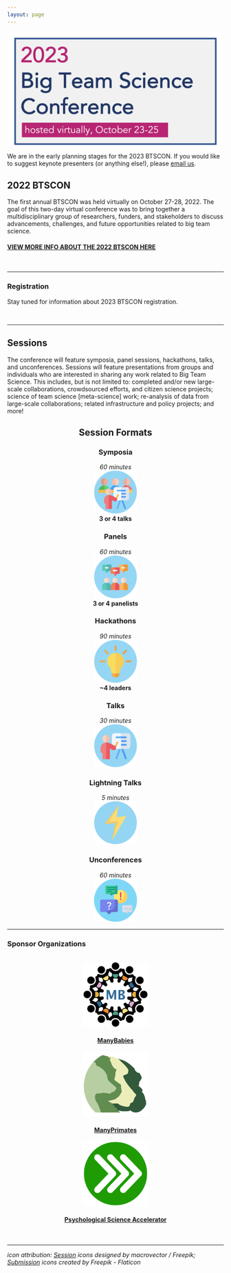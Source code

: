 ```yaml
---
layout: page
---
```



<img src="/assets/img/BTSCon2023_logo.png" alt="" />


We are in the early planning stages for the 2023 BTSCON. If you would like to suggest keynote presenters (or anything else!), please [email us](mailto:bigteamscienceconference@gmail.com). 



## 2022 BTSCON 
The first annual BTSCON was held virtually on October 27-28, 2022. The goal of this two-day virtual conference was to bring together a multidisciplinary group of researchers, funders, and stakeholders to discuss advancements, challenges, and future opportunities related to big team science.

#### [VIEW MORE INFO ABOUT THE 2022 BTSCON HERE]({{site.baseurl}}/2022btscon/) 

<br>

***

### Registration

Stay tuned for information about 2023 BTSCON registration.

<!--
To ensure inclusivity, **registration fees are optional** for attendees. You can attend for free or pay what you want, but the suggested registration fee is $20. All proceeds will be used to develop and improve upon future big team science projects. 

### [REGISTER HERE](https://opencollective.com/psysciacc/events/test-event-23392c94/contribute/registration-2022-big-team-science-conference-40278)
-->

<br>

<!--
***

## Conference Store

Stay cool (shirts), warm (sweatshirts), hydrated (mugs & water bottles), and prepared (tote bags), all while showing off your Big Team Science pride! Our share of the proceeds will go toward future BTS efforts. 

### [VISIT THE CONFERENCE MERCH STORE](https://www.bonfire.com/store/big-team-science-conference/)

> Note: Visit the [store page]({{site.baseurl}}/store/) to learn more about accessing our conference graphics to create your own merch and avoid international shipping fees. 

<br>


***

### 2022 Keynote Speakers

<section>
  <div class="container">
    <div class="row">
      <div class="col-sm-12">
        <p>    </p>
      </div>
    </div>
    <div class="row">
      <div class="col-sm-4 col-xs-6" align="center">
        <a href="https://findanexpert.unimelb.edu.au/profile/3224-fiona-fidler#" target="_blank"><img src="/assets/img/FidlerHeadshot.png" alt="Fiona Fidler, Ph.D." width="200" height="200"></a>
      </div>
      <div class="col-sm-8">
        <h3><a href="https://findanexpert.unimelb.edu.au/profile/3224-fiona-fidler#" target="_blank">Fiona Fidler, Ph.D.</a></h3>
        <i>Professor, History and Philosophy Science, University of Melbourne, Australia; Australian Research Council Future Fellow</i>
        <h4>Collaborative Assessments for Trustworthy Science: The repliCATS project</h4>
      </div>
    </div>
    <div class="row">
      <div class="col-sm-12">
        <p>    </p>
      </div>
    </div>
    <div class="row">
      <div class="col-sm-4 col-xs-6" align="center">
        <a href="https://csl.ist.ucf.edu/People" target="_blank"><img src="/assets/img/FioreHeadshot.png" alt="Stephen M. Fiore, Ph.D." width="200" height="200"></a>
      </div>
      <div class="col-sm-8">
        <h3><a href="https://csl.ist.ucf.edu/People" target="_blank">Stephen M. Fiore, Ph.D.</a></h3>
        <i>Professor, Cognitive Sciences and Department of Philosophy, University of Central Florida, USA; President, International Network for the Science of Team Science</i>
        <h4>Do we need a "Science of Big Team Science"?  Understanding and Managing Cognition and Coordination During Scientific Collaborations</h4>
      </div>
    </div>
  </div>
</section>
<br>

***
### 2022 Featured Sessions

<section>
  <div class="container">
    <div class="row">
      <div class="col-sm-12">
        <p>    </p>
      </div>
    </div>
    <div class="row">
      <div class="col-sm-3 col-xs-6" align="center">
        <a href="https://www.nature.com/articles/d41586-022-01332-8/" target="_blank"><img src="/assets/img/analysis.png" alt="analysis" width="150" height="150"></a>
      </div>
      <div class="col-sm-9">
        <h3>Guidance for Multi-Analyst Projects</h3>
        <h4><a href="http://decisionlab.elte.hu/members/balazs-aczel/" target="_blank">Balazs Aczel</a></h4>
        <i>Eötvös Loránd University, Hungary</i>
      </div>
    </div>
    <div class="col-sm-12">
        <p>   </p>
    </div>
    <div class="row">
      <div class="col-sm-3 col-xs-6" align="center">
        <a href="https://psysciacc.org/006-trolley-problem/" target="_blank"><img src="/assets/img/trolley.png" alt="trolley" width="150" height="150"></a>
      </div>
      <div class="col-sm-9">
        <h3>Situational Factors Shape Moral Judgements in the Trolley Dilemma in a Culturally Diverse Sample</h3>
        <h4><a href="https://www.iast.fr/people/bence-bago" target="_blank">Bence Bagó</a></h4>
        <i>Institute for Advanced Study in Toulouse, France</i>
      </div>
    </div>
    <div class="col-sm-12">
        <p>   </p>
    </div>
    <div class="row">
      <div class="col-sm-3 col-xs-6" align="center">
        <img src="/assets/img/tools.png" alt="tools" width="150" height="150">
      </div>
      <div class="col-sm-9">
        <h3>Panel: Big Team Science Infrastructure</h3>
        <h4><a href="https://www.aggieerin.com/page/about/" target="_blank">Erin Buchanan</a>: creator of Canvas for BTS</h4>
        <i>Harrisburg University of Science and Technology, USA</i>
        <h4><a href="https://www.sydney.edu.au/science/about/our-people/academic-staff/alex-holcombe.html" target="_blank">Alex O. Holcombe</a>: co-creator of <i><a href="https://rollercoaster.shinyapps.io/tenzing/" target="_blank">tenzing</a></i></h4>
        <i>University of Sydney, Australia</i>
        <h4><a href="http://www.melissaklinestruhl.com" target="_blank">Melissa Kline Struhl</a>: Executive Director of <a href="https://lookit.mit.edu" target="_blank">Lookit</a></h4>
        <i>Massachusetts Institute of Technology, USA</i>
      </div>
    </div>
  </div>
</section>
<br>
-->

<!--
***
## [Program]({{site.baseurl}}/schedule/) 
-->

***
## Sessions

The conference will feature symposia, panel sessions, hackathons, talks, and unconferences. Sessions will feature presentations from groups and individuals who are interested in sharing any work related to Big Team Science. This includes, but is not limited to: completed and/or new large-scale collaborations, crowdsourced efforts, and citizen science projects; science of team science [meta-science] work; re-analysis of data from large-scale collaborations; related infrastructure and policy projects; and more!

<section>
  <div class="container">
    <div class="row justify-content-around">
      <div align="center">
        <h2>Session Formats</h2>
      </div>
    </div>
    <div class="row justify-content-around">
      <div class="col-sm-4 col-xs-6" align="center">
        <h3>Symposia</h3>
        <i>60 minutes</i><br>
        <img src="/assets/img/symposium.png" alt="symposium" width="100" height="100"><br>
        <b>3 or 4 talks</b> <br>
      </div>
      <div class="col-sm-4 col-xs-6" align="center">
        <h3>Panels</h3>
        <i>60 minutes</i><br>
        <img src="/assets/img/panel.png" alt="panel" width="100" height="100"><br>
        <b>3 or 4 panelists</b><br>
      </div>
      <div class="col-sm-4 col-xs-6" align="center">
        <h3>Hackathons</h3>
        <i>90 minutes</i><br>
        <img src="/assets/img/hackathon.png" alt="hackathon" width="100" height="100"><br>
        <b>~4 leaders</b><br>
      </div>
    </div>
    <div class="row justify-content-around">
      <div class="col-sm-1" align="center">
      </div>
      <div class="col-sm-4 col-xs-6" align="center">
        <h3>Talks</h3>
        <i>30 minutes</i><br> 
        <img src="/assets/img/talk.png" alt="talk" width="100" height="100"><br>
      </div>
      <div class="col-sm-4 col-xs-6" align="center">
        <h3>Lightning Talks</h3>
        <i>5 minutes</i><br> 
        <img src="/assets/img/lightning.png" alt="lightning talk" width="100" height="100"><br>
      </div>
      <div class="col-sm-1" align="center">
      </div>
      <div class="col-sm-4 col-xs-6" align="center">
        <h3>Unconferences</h3>
        <i>60 minutes</i><br> 
        <img src="/assets/img/unconference.png" alt="unconferences" width="100" height="100"><br>
      </div>
      <div class="col-sm-1" align="center">
      </div>
    </div>
    <div class="col-sm-12">
        <p>   </p>
    </div>
  </div>
</section> 


<!--
<h3 align="center">Deadline to complete the <a href="https://docs.google.com/forms/d/e/1FAIpQLScIciauSbdMx7Es0Wnmp9ulOHGZtWlvaXinBm6mkLrd32WZyA/viewform?usp=sf_link" target="_blank">Submission Form</a> extended to August 5!</h3>
<br>
-->

<!--***

## Important Dates

* **Submissions Open:** June 7, 2022
* **Submission Deadline:** ~~July 22, 2022~~ Extended to August 5, 2022
* **Submission Decisions:** August 5, 2022 (or soon after, for late submissions)
* **Registration Open:** August, 2022
* **Conference:** October 27-28, 2022

> View the [BTScon calendar](https://calendar.google.com/calendar/embed?src=bigteamscienceconference%40gmail.com&ctz=America%2FNew_York)
-->

***
### Sponsor Organizations

<section>
	<br>
	<div class="container">
		<div class="row justify-content-around">
		  <div class="col-lg-3 col-md-3 col-sm-3 col-xs-3" align="center">
		    <a href="https://manybabies.github.io" class="image" target="_blank"><img src="/assets/img/MB_logo.png" alt="ManyBabies" width="150" height="150"></a>
			   <h4><a href="https://manybabies.github.io" target="_blank">ManyBabies</a></h4>
		  </div>
      <div class="col-lg-3 col-md-3 col-sm-3 col-xs-3" align="center">
			  <a href="https://manyprimates.github.io" class="image" target="_blank"><img src="/assets/img/mp_logo_notext2.png" alt="ManyPrimates" width="150" height="150"></a>
			  <h4><a href="https://manyprimates.github.io" target="_blank">ManyPrimates</a></h4>
		  </div>
		  <div class="col-lg-3 col-md-3 col-sm-3 col-xs-3" align="center">
			  <a href="https://psysciacc.org/" class="image" target="_blank"><img src="/assets/img/psa_logo.png" alt="PSA" width="150" height="150"></a>
			  <h4><a href="https://psysciacc.org/" target="_blank">Psychological Science Accelerator</a></h4>
		  </div>
	  </div>
	</div>
</section>

<br>

***
*icon attribution: <a href="http://www.freepik.com" target="_blank">Session</a> icons designed by macrovector / Freepik;
<a href="https://www.flaticon.com/" target="_blank">Submission</a> icons created by Freepik - Flaticon*